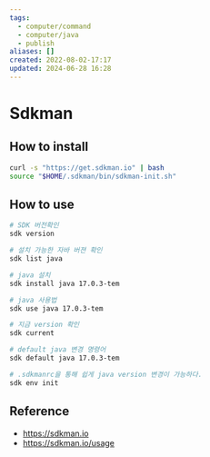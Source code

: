```yaml
---
tags:
  - computer/command
  - computer/java
  - publish
aliases: []
created: 2022-08-02-17:17
updated: 2024-06-28 16:28
---
```

# Sdkman
## How to install
```bash
curl -s "https://get.sdkman.io" | bash
source "$HOME/.sdkman/bin/sdkman-init.sh"
```

## How to use
```bash
# SDK 버전확인
sdk version

# 설치 가능한 자바 버젼 확인
sdk list java 

# java 설치
sdk install java 17.0.3-tem

# java 사용법
sdk use java 17.0.3-tem

# 지금 version 확인
sdk current

# default java 변경 명령어
sdk default java 17.0.3-tem

# .sdkmanrc을 통해 쉽게 java version 변경이 가능하다.
sdk env init
```

## Reference
- https://sdkman.io
- https://sdkman.io/usage

